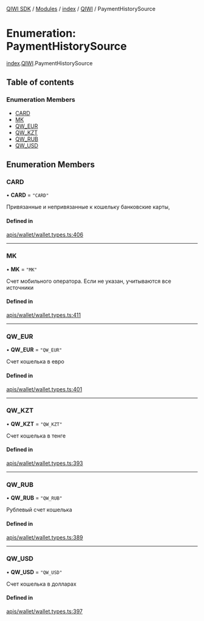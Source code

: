 [QIWI SDK](../README.md) / [Modules](../modules.md) / [index](../modules/index.md) / [QIWI](../modules/index.QIWI.md) / PaymentHistorySource

# Enumeration: PaymentHistorySource

[index](../modules/index.md).[QIWI](../modules/index.QIWI.md).PaymentHistorySource

## Table of contents

### Enumeration Members

- [CARD](index.QIWI.PaymentHistorySource.md#card)
- [MK](index.QIWI.PaymentHistorySource.md#mk)
- [QW\_EUR](index.QIWI.PaymentHistorySource.md#qw_eur)
- [QW\_KZT](index.QIWI.PaymentHistorySource.md#qw_kzt)
- [QW\_RUB](index.QIWI.PaymentHistorySource.md#qw_rub)
- [QW\_USD](index.QIWI.PaymentHistorySource.md#qw_usd)

## Enumeration Members

### CARD

• **CARD** = ``"CARD"``

Привязанные и непривязанные к кошельку банковские
карты,

#### Defined in

[apis/wallet/wallet.types.ts:406](https://github.com/AlexXanderGrib/node-qiwi-sdk/blob/8cf62fb/src/apis/wallet/wallet.types.ts#L406)

___

### MK

• **MK** = ``"MK"``

Счет мобильного оператора. Если не указан, учитываются
все источники

#### Defined in

[apis/wallet/wallet.types.ts:411](https://github.com/AlexXanderGrib/node-qiwi-sdk/blob/8cf62fb/src/apis/wallet/wallet.types.ts#L411)

___

### QW\_EUR

• **QW\_EUR** = ``"QW_EUR"``

Счет кошелька в евро

#### Defined in

[apis/wallet/wallet.types.ts:401](https://github.com/AlexXanderGrib/node-qiwi-sdk/blob/8cf62fb/src/apis/wallet/wallet.types.ts#L401)

___

### QW\_KZT

• **QW\_KZT** = ``"QW_KZT"``

Счет кошелька в тенге

#### Defined in

[apis/wallet/wallet.types.ts:393](https://github.com/AlexXanderGrib/node-qiwi-sdk/blob/8cf62fb/src/apis/wallet/wallet.types.ts#L393)

___

### QW\_RUB

• **QW\_RUB** = ``"QW_RUB"``

Рублевый счет кошелька

#### Defined in

[apis/wallet/wallet.types.ts:389](https://github.com/AlexXanderGrib/node-qiwi-sdk/blob/8cf62fb/src/apis/wallet/wallet.types.ts#L389)

___

### QW\_USD

• **QW\_USD** = ``"QW_USD"``

Счет кошелька в долларах

#### Defined in

[apis/wallet/wallet.types.ts:397](https://github.com/AlexXanderGrib/node-qiwi-sdk/blob/8cf62fb/src/apis/wallet/wallet.types.ts#L397)
